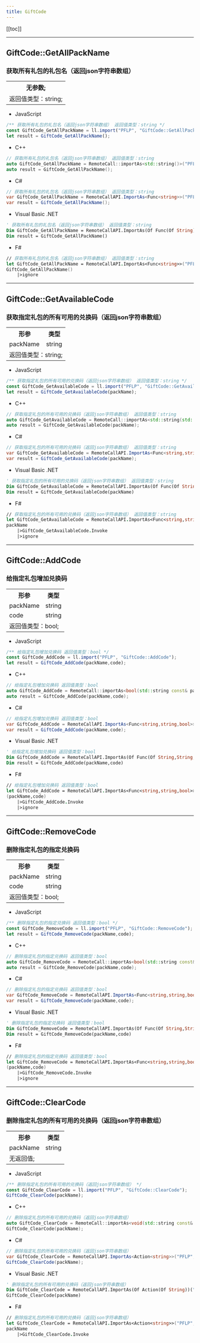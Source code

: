 ```yaml
---
title: GiftCode
---
```


[[toc]]


---
## GiftCode::GetAllPackName
### 获取所有礼包的礼包名（返回json字符串数组）
<table><tr><th>无参数;</th></tr>
<tr><td colspan="2">返回值类型：string;</td></tr></table>

 - JavaScript
```js
/** 获取所有礼包的礼包名（返回json字符串数组） 返回值类型：string */
const GiftCode_GetAllPackName = ll.import("PFLP", "GiftCode::GetAllPackName");
let result = GiftCode_GetAllPackName();
```
 - C++
```cpp
// 获取所有礼包的礼包名（返回json字符串数组） 返回值类型：string
auto GiftCode_GetAllPackName = RemoteCall::importAs<std::string()>("PFLP", "GiftCode::GetAllPackName");
auto result = GiftCode_GetAllPackName();
```
 - C#
```csharp
// 获取所有礼包的礼包名（返回json字符串数组） 返回值类型：string
var GiftCode_GetAllPackName = RemoteCallAPI.ImportAs<Func<string>>("PFLP", "GiftCode::GetAllPackName");
var result = GiftCode_GetAllPackName();
```
 - Visual Basic .NET
```vb
' 获取所有礼包的礼包名（返回json字符串数组） 返回值类型：string
Dim GiftCode_GetAllPackName = RemoteCallAPI.ImportAs(Of Func(Of String))("PFLP", "GiftCode::GetAllPackName")
Dim result = GiftCode_GetAllPackName()
```
 - F#
```fsharp
// 获取所有礼包的礼包名（返回json字符串数组） 返回值类型：string
let GiftCode_GetAllPackName = RemoteCallAPI.ImportAs<Func<string>>("PFLP", "GiftCode::GetAllPackName")
GiftCode_GetAllPackName()
	|>ignore
```

---
## GiftCode::GetAvailableCode
### 获取指定礼包的所有可用的兑换码（返回json字符串数组）
<table><tr><th>形参</th><th>类型</th></tr>
<tr><td>packName</td><td>string</td></tr>
<tr><td colspan="2">返回值类型：string;</td></tr></table>

 - JavaScript
```js
/** 获取指定礼包的所有可用的兑换码（返回json字符串数组） 返回值类型：string */
const GiftCode_GetAvailableCode = ll.import("PFLP", "GiftCode::GetAvailableCode");
let result = GiftCode_GetAvailableCode(packName);
```
 - C++
```cpp
// 获取指定礼包的所有可用的兑换码（返回json字符串数组） 返回值类型：string
auto GiftCode_GetAvailableCode = RemoteCall::importAs<std::string(std::string const& packName)>("PFLP", "GiftCode::GetAvailableCode");
auto result = GiftCode_GetAvailableCode(packName);
```
 - C#
```csharp
// 获取指定礼包的所有可用的兑换码（返回json字符串数组） 返回值类型：string
var GiftCode_GetAvailableCode = RemoteCallAPI.ImportAs<Func<string,string>>("PFLP", "GiftCode::GetAvailableCode");
var result = GiftCode_GetAvailableCode(packName);
```
 - Visual Basic .NET
```vb
' 获取指定礼包的所有可用的兑换码（返回json字符串数组） 返回值类型：string
Dim GiftCode_GetAvailableCode = RemoteCallAPI.ImportAs(Of Func(Of String,String))("PFLP", "GiftCode::GetAvailableCode")
Dim result = GiftCode_GetAvailableCode(packName)
```
 - F#
```fsharp
// 获取指定礼包的所有可用的兑换码（返回json字符串数组） 返回值类型：string
let GiftCode_GetAvailableCode = RemoteCallAPI.ImportAs<Func<string,string>>("PFLP", "GiftCode::GetAvailableCode")
packName
	|>GiftCode_GetAvailableCode.Invoke
	|>ignore
```

---
## GiftCode::AddCode
### 给指定礼包增加兑换码
<table><tr><th>形参</th><th>类型</th></tr>
<tr><td>packName</td><td>string</td></tr>
<tr><td>code</td><td>string</td></tr>
<tr><td colspan="2">返回值类型：bool;</td></tr></table>

 - JavaScript
```js
/** 给指定礼包增加兑换码 返回值类型：bool */
const GiftCode_AddCode = ll.import("PFLP", "GiftCode::AddCode");
let result = GiftCode_AddCode(packName,code);
```
 - C++
```cpp
// 给指定礼包增加兑换码 返回值类型：bool
auto GiftCode_AddCode = RemoteCall::importAs<bool(std::string const& packName,std::string const& code)>("PFLP", "GiftCode::AddCode");
auto result = GiftCode_AddCode(packName,code);
```
 - C#
```csharp
// 给指定礼包增加兑换码 返回值类型：bool
var GiftCode_AddCode = RemoteCallAPI.ImportAs<Func<string,string,bool>>("PFLP", "GiftCode::AddCode");
var result = GiftCode_AddCode(packName,code);
```
 - Visual Basic .NET
```vb
' 给指定礼包增加兑换码 返回值类型：bool
Dim GiftCode_AddCode = RemoteCallAPI.ImportAs(Of Func(Of String,String,Boolean))("PFLP", "GiftCode::AddCode")
Dim result = GiftCode_AddCode(packName,code)
```
 - F#
```fsharp
// 给指定礼包增加兑换码 返回值类型：bool
let GiftCode_AddCode = RemoteCallAPI.ImportAs<Func<string,string,bool>>("PFLP", "GiftCode::AddCode")
(packName,code)
	|>GiftCode_AddCode.Invoke
	|>ignore
```

---
## GiftCode::RemoveCode
### 删除指定礼包的指定兑换码
<table><tr><th>形参</th><th>类型</th></tr>
<tr><td>packName</td><td>string</td></tr>
<tr><td>code</td><td>string</td></tr>
<tr><td colspan="2">返回值类型：bool;</td></tr></table>

 - JavaScript
```js
/** 删除指定礼包的指定兑换码 返回值类型：bool */
const GiftCode_RemoveCode = ll.import("PFLP", "GiftCode::RemoveCode");
let result = GiftCode_RemoveCode(packName,code);
```
 - C++
```cpp
// 删除指定礼包的指定兑换码 返回值类型：bool
auto GiftCode_RemoveCode = RemoteCall::importAs<bool(std::string const& packName,std::string const& code)>("PFLP", "GiftCode::RemoveCode");
auto result = GiftCode_RemoveCode(packName,code);
```
 - C#
```csharp
// 删除指定礼包的指定兑换码 返回值类型：bool
var GiftCode_RemoveCode = RemoteCallAPI.ImportAs<Func<string,string,bool>>("PFLP", "GiftCode::RemoveCode");
var result = GiftCode_RemoveCode(packName,code);
```
 - Visual Basic .NET
```vb
' 删除指定礼包的指定兑换码 返回值类型：bool
Dim GiftCode_RemoveCode = RemoteCallAPI.ImportAs(Of Func(Of String,String,Boolean))("PFLP", "GiftCode::RemoveCode")
Dim result = GiftCode_RemoveCode(packName,code)
```
 - F#
```fsharp
// 删除指定礼包的指定兑换码 返回值类型：bool
let GiftCode_RemoveCode = RemoteCallAPI.ImportAs<Func<string,string,bool>>("PFLP", "GiftCode::RemoveCode")
(packName,code)
	|>GiftCode_RemoveCode.Invoke
	|>ignore
```

---
## GiftCode::ClearCode
### 删除指定礼包的所有可用的兑换码（返回json字符串数组）
<table><tr><th>形参</th><th>类型</th></tr>
<tr><td>packName</td><td>string</td></tr>
<tr><td colspan="2">无返回值;</td></tr></table>

 - JavaScript
```js
/** 删除指定礼包的所有可用的兑换码（返回json字符串数组） */
const GiftCode_ClearCode = ll.import("PFLP", "GiftCode::ClearCode");
GiftCode_ClearCode(packName);
```
 - C++
```cpp
// 删除指定礼包的所有可用的兑换码（返回json字符串数组）
auto GiftCode_ClearCode = RemoteCall::importAs<void(std::string const& packName)>("PFLP", "GiftCode::ClearCode");
GiftCode_ClearCode(packName);
```
 - C#
```csharp
// 删除指定礼包的所有可用的兑换码（返回json字符串数组）
var GiftCode_ClearCode = RemoteCallAPI.ImportAs<Action<string>>("PFLP", "GiftCode::ClearCode");
GiftCode_ClearCode(packName);
```
 - Visual Basic .NET
```vb
' 删除指定礼包的所有可用的兑换码（返回json字符串数组）
Dim GiftCode_ClearCode = RemoteCallAPI.ImportAs(Of Action(Of String))("PFLP", "GiftCode::ClearCode")
GiftCode_ClearCode(packName)
```
 - F#
```fsharp
// 删除指定礼包的所有可用的兑换码（返回json字符串数组）
let GiftCode_ClearCode = RemoteCallAPI.ImportAs<Action<string>>("PFLP", "GiftCode::ClearCode")
packName
	|>GiftCode_ClearCode.Invoke
```

